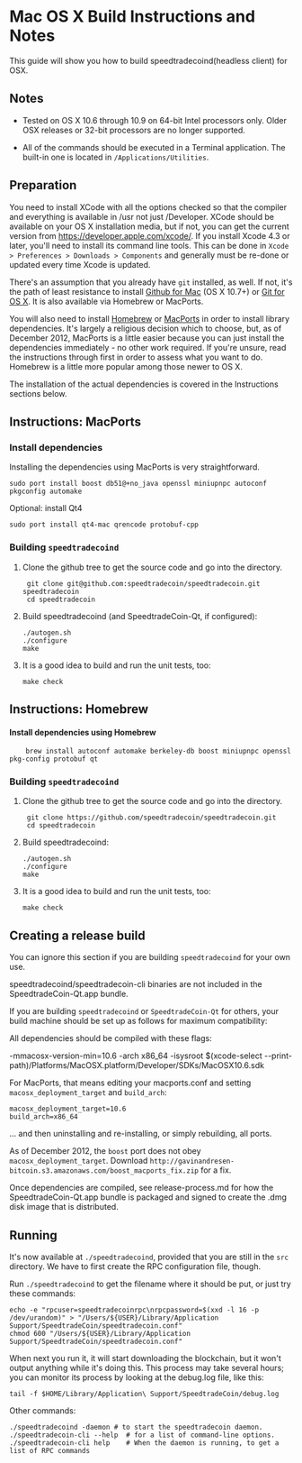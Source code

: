 Mac OS X Build Instructions and Notes
====================================
This guide will show you how to build speedtradecoind(headless client) for OSX.

Notes
-----

* Tested on OS X 10.6 through 10.9 on 64-bit Intel processors only.
Older OSX releases or 32-bit processors are no longer supported.

* All of the commands should be executed in a Terminal application. The
built-in one is located in `/Applications/Utilities`.

Preparation
-----------

You need to install XCode with all the options checked so that the compiler
and everything is available in /usr not just /Developer. XCode should be
available on your OS X installation media, but if not, you can get the
current version from https://developer.apple.com/xcode/. If you install
Xcode 4.3 or later, you'll need to install its command line tools. This can
be done in `Xcode > Preferences > Downloads > Components` and generally must
be re-done or updated every time Xcode is updated.

There's an assumption that you already have `git` installed, as well. If
not, it's the path of least resistance to install [Github for Mac](https://mac.github.com/)
(OS X 10.7+) or
[Git for OS X](https://code.google.com/p/git-osx-installer/). It is also
available via Homebrew or MacPorts.

You will also need to install [Homebrew](http://brew.sh)
or [MacPorts](https://www.macports.org/) in order to install library
dependencies. It's largely a religious decision which to choose, but, as of
December 2012, MacPorts is a little easier because you can just install the
dependencies immediately - no other work required. If you're unsure, read
the instructions through first in order to assess what you want to do.
Homebrew is a little more popular among those newer to OS X.

The installation of the actual dependencies is covered in the Instructions
sections below.

Instructions: MacPorts
----------------------

### Install dependencies

Installing the dependencies using MacPorts is very straightforward.

    sudo port install boost db51@+no_java openssl miniupnpc autoconf pkgconfig automake

Optional: install Qt4

    sudo port install qt4-mac qrencode protobuf-cpp

### Building `speedtradecoind`

1. Clone the github tree to get the source code and go into the directory.

        git clone git@github.com:speedtradecoin/speedtradecoin.git speedtradecoin
        cd speedtradecoin

2.  Build speedtradecoind (and SpeedtradeCoin-Qt, if configured):

        ./autogen.sh
        ./configure
        make

3.  It is a good idea to build and run the unit tests, too:

        make check

Instructions: Homebrew
----------------------

#### Install dependencies using Homebrew

        brew install autoconf automake berkeley-db boost miniupnpc openssl pkg-config protobuf qt

### Building `speedtradecoind`

1. Clone the github tree to get the source code and go into the directory.

        git clone https://github.com/speedtradecoin/speedtradecoin.git
        cd speedtradecoin

2.  Build speedtradecoind:

        ./autogen.sh
        ./configure
        make

3.  It is a good idea to build and run the unit tests, too:

        make check

Creating a release build
------------------------
You can ignore this section if you are building `speedtradecoind` for your own use.

speedtradecoind/speedtradecoin-cli binaries are not included in the SpeedtradeCoin-Qt.app bundle.

If you are building `speedtradecoind` or `SpeedtradeCoin-Qt` for others, your build machine should be set up
as follows for maximum compatibility:

All dependencies should be compiled with these flags:

 -mmacosx-version-min=10.6
 -arch x86_64
 -isysroot $(xcode-select --print-path)/Platforms/MacOSX.platform/Developer/SDKs/MacOSX10.6.sdk

For MacPorts, that means editing your macports.conf and setting
`macosx_deployment_target` and `build_arch`:

    macosx_deployment_target=10.6
    build_arch=x86_64

... and then uninstalling and re-installing, or simply rebuilding, all ports.

As of December 2012, the `boost` port does not obey `macosx_deployment_target`.
Download `http://gavinandresen-bitcoin.s3.amazonaws.com/boost_macports_fix.zip`
for a fix.

Once dependencies are compiled, see release-process.md for how the SpeedtradeCoin-Qt.app
bundle is packaged and signed to create the .dmg disk image that is distributed.

Running
-------

It's now available at `./speedtradecoind`, provided that you are still in the `src`
directory. We have to first create the RPC configuration file, though.

Run `./speedtradecoind` to get the filename where it should be put, or just try these
commands:

    echo -e "rpcuser=speedtradecoinrpc\nrpcpassword=$(xxd -l 16 -p /dev/urandom)" > "/Users/${USER}/Library/Application Support/SpeedtradeCoin/speedtradecoin.conf"
    chmod 600 "/Users/${USER}/Library/Application Support/SpeedtradeCoin/speedtradecoin.conf"

When next you run it, it will start downloading the blockchain, but it won't
output anything while it's doing this. This process may take several hours;
you can monitor its process by looking at the debug.log file, like this:

    tail -f $HOME/Library/Application\ Support/SpeedtradeCoin/debug.log

Other commands:

    ./speedtradecoind -daemon # to start the speedtradecoin daemon.
    ./speedtradecoin-cli --help  # for a list of command-line options.
    ./speedtradecoin-cli help    # When the daemon is running, to get a list of RPC commands
